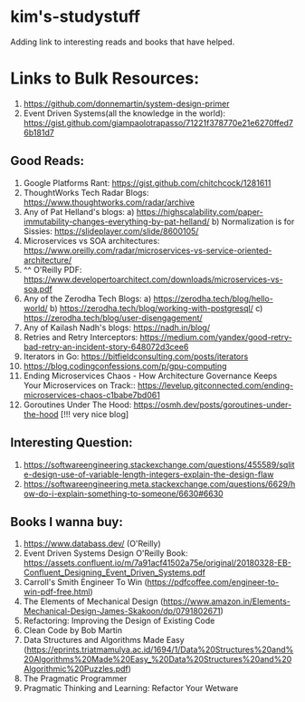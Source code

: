 # **kim's-studystuff**
Adding link to interesting reads and books that have helped.


# **Links to Bulk Resources:**
  1) https://github.com/donnemartin/system-design-primer
  2) Event Driven Systems(all the knowledge in the world): https://gist.github.com/giampaolotrapasso/71221f378770e21e6270ffed76b181d7

## **Good Reads:**
  1) Google Platforms Rant: https://gist.github.com/chitchcock/1281611
  2) ThoughtWorks Tech Radar Blogs: https://www.thoughtworks.com/radar/archive
  3) Any of Pat Helland's blogs:
     a) https://highscalability.com/paper-immutability-changes-everything-by-pat-helland/
     b) Normalization is for Sissies: https://slideplayer.com/slide/8600105/
  4) Microservices vs SOA architectures: https://www.oreilly.com/radar/microservices-vs-service-oriented-architecture/
  5) ^^ O'Reilly PDF: https://www.developertoarchitect.com/downloads/microservices-vs-soa.pdf
  6) Any of the Zerodha Tech Blogs:
     a) https://zerodha.tech/blog/hello-world/
     b) https://zerodha.tech/blog/working-with-postgresql/
     c) https://zerodha.tech/blog/user-disengagement/
  7) Any of Kailash Nadh's blogs: https://nadh.in/blog/
  8) Retries and Retry Interceptors: https://medium.com/yandex/good-retry-bad-retry-an-incident-story-648072d3cee6
  9) Iterators in Go: https://bitfieldconsulting.com/posts/iterators
  10) https://blog.codingconfessions.com/p/gpu-computing
  11) Ending Microservices Chaos - How Architecture Governance Keeps Your Microservices on Track:: https://levelup.gitconnected.com/ending-microservices-chaos-c1babe7bd061
  12) Goroutines Under The Hood: https://osmh.dev/posts/goroutines-under-the-hood [!!! very nice blog]

## **Interesting Question:**
  1) https://softwareengineering.stackexchange.com/questions/455589/sqlite-design-use-of-variable-length-integers-explain-the-design-flaw
  2) https://softwareengineering.meta.stackexchange.com/questions/6629/how-do-i-explain-something-to-someone/6630#6630

## **Books I wanna buy:**
  1) https://www.databass.dev/ (O'Reilly)
  2) Event Driven Systems Design O'Reilly Book: https://assets.confluent.io/m/7a91acf41502a75e/original/20180328-EB-Confluent_Designing_Event_Driven_Systems.pdf
  3) Carroll's Smith Engineer To Win (https://pdfcoffee.com/engineer-to-win-pdf-free.html)
  4) The Elements of Mechanical Design (https://www.amazon.in/Elements-Mechanical-Design-James-Skakoon/dp/0791802671)
  5) Refactoring: Improving the Design of Existing Code
  6) Clean Code by Bob Martin
  7) Data Structures and Algorithms Made Easy (https://eprints.triatmamulya.ac.id/1694/1/Data%20Structures%20and%20Algorithms%20Made%20Easy_%20Data%20Structures%20and%20Algorithmic%20Puzzles.pdf)
  8) The Pragmatic Programmer
  9) Pragmatic Thinking and Learning: Refactor Your Wetware
